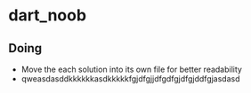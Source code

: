 # dart_noob

## Doing

- Move the each solution into its own file for better readability
- qweasdasddkkkkkkasdkkkkkfgjdfgjjdfgdfgjdfgjddfgjasdasd